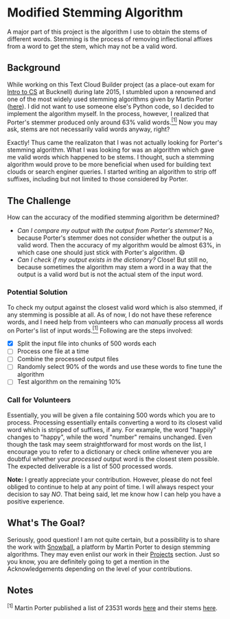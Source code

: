 # Modified Stemming Algorithm

A major part of this project is the algorithm I use to obtain the stems of different words. Stemming is the process of removing inflectional affixes from a word to get the stem, which may not be a valid word.

## Background

While working on this Text Cloud Builder project (as a place-out exam for [Intro to CS](http://eg.bucknell.edu/~csci203/) at Bucknell) during late 2015, I stumbled upon a renowned and one of the most widely used stemming algorithms given by Martin Porter ([here](https://tartarus.org/martin/PorterStemmer/)). I did not want to use someone else's Python code, so I decided to implement the algorithm myself. In the process, however, I realized that Porter's stemmer produced only around 63% valid words.[<sup>[1]</sup>](#fn1) Now you may ask, stems are not necessarily valid words anyway, right?

Exactly! Thus came the realizaton that I was not actually looking for Porter's stemming algorithm. What I was looking for was an algorithm which gave me valid words which happened to be stems. I thought, such a stemming algorithm would prove to be more beneficial when used for building text clouds or search enginer queries. I started writing an algorithm to strip off suffixes, including but not limited to those considered by Porter.

## The Challenge

How can the accuracy of the modified stemming algorithm be determined?

  - _Can I compare my output with the output from Porter's stemmer?_ No, because Porter's stemmer does not consider whether the output is a valid word. Then the accuracy of my algorithm would be almost 63%, in which case one should just stick with Porter's algorithm. :smile:
  - _Can I check if my output exists in the dictionary?_ Close! But still no, because sometimes the algorithm may stem a word in a way that the output is a valid word but is not the actual stem of the input word.
  
### Potential Solution

To check my output against the closest valid word which is also stemmed, if any stemming is possible at all. As of now, I do not have these reference words, and I need help from volunteers who can _manually_ process all words on Porter's list of input words.[<sup>[1]</sup>](#fn1) Following are the steps involved:
  - [x] Split the input file into chunks of 500 words each
  - [ ] Process one file at a time
  - [ ] Combine the processed output files
  - [ ] Randomly select 90% of the words and use these words to fine tune the algorithm
  - [ ] Test algorithm on the remaining 10%

### Call for Volunteers

Essentially, you will be given a file containing 500 words which you are to process. Processing essentially entails converting a word to its closest valid word which is stripped of suffixes, if any. For example, the word "happily" changes to "happy", while the word "number" remains unchanged. Even though the task may seem straightforward for most words on the list, I encourage you to refer to a dictionary or check online whenever you are doubtful whether your _processed_ output word is the closest stem possible. The expected deliverable is a list of 500 processed words.

**Note:** I greatly appreciate your contribution. However, please do not feel obliged to continue to help at any point of time. I will always respect your decision to say _NO_. That being said, let me know how I can help you have a positive experience.

## What's The Goal?

Seriously, good question! I am not quite certain, but a possibility is to share the work with [Snowball](https://snowballstem.org), a platform by Martin Porter to design stemming algorithms. They may even enlist our work in their [Projects](https://snowballstem.org/projects.html) section. Just so you know, you are definitely going to get a mention in the Acknowledgements depending on the level of your contributions.

## Notes

<a name="fn1"><sup>[1]</sup></a> Martin Porter published a list of 23531 words [here](https://tartarus.org/martin/PorterStemmer/voc.txt) and their stems [here](https://tartarus.org/martin/PorterStemmer/output.txt).
